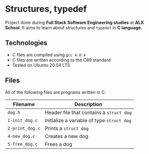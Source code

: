 # Structures, typedef
Project done during **Full Stack Software Engineering studies** at **ALX School**. It aims to learn about structures and `typedef` in **C language**.

## Technologies
* C files are compiled using `gcc 4.8.4`
* C files are written according to the C89 standard
* Tested on Ubuntu 20.04 LTS

## Files
All of the following files are programs written in C:

| Filename | Description |
| -------- | ----------- |
| `dog.h` | Header file that contains a `struct dog` |
| `1-init_dog.c` | Initialize a variable of type `struct dog` |
| `2-print_dog.c` | Prints a `struct dog` |
| `4-new_dog.c` | Creates a new dog |
| `5-free_dog.c` | Frees a dog |
